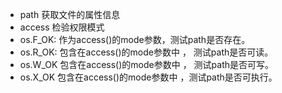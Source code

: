 - path 获取文件的属性信息
- access 检验权限模式
- os.F_OK: 作为access()的mode参数，测试path是否存在。
- os.R_OK: 包含在access()的mode参数中 ， 测试path是否可读。
- os.W_OK 包含在access()的mode参数中 ， 测试path是否可写。
- os.X_OK 包含在access()的mode参数中 ，测试path是否可执行。
